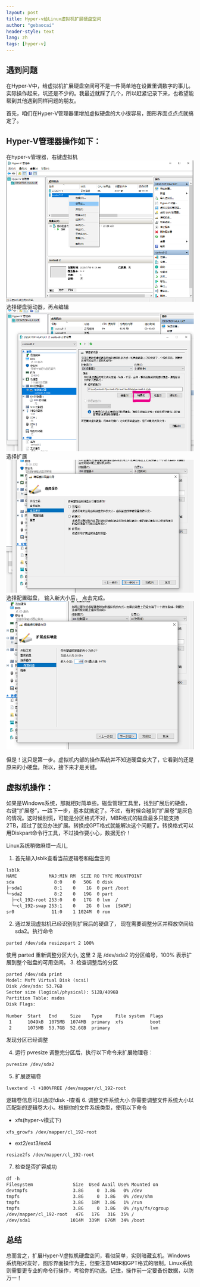 ```yaml
---
layout: post
title: Hyper-v给Linux虚拟机扩展硬盘空间
author: "gebaocai"
header-style: text
lang: zh
tags: [hyper-v]
---
```


## 遇到问题
在Hyper-V中，给虚拟机扩展硬盘空间可不是一件简单地在设置里调数字的事儿。实际操作起来，坑还是不少的。我最近就踩了几个，所以赶紧记录下来，也希望能帮到其他遇到同样问题的朋友。

首先，咱们在Hyper-V管理器里增加虚拟硬盘的大小很容易，图形界面点点点就搞定了。

## Hyper-V管理器操作如下：
在hyper-v管理器，右键虚拟机
![](/img/in-post/2024/hyper-v/1.png)
选择硬盘驱动器，再点编辑
![](/img/in-post/2024/hyper-v/2.png)
选择扩展
![](/img/in-post/2024/hyper-v/3.png)
选择配置磁盘， 输入新大小后， 点击完成。
![](/img/in-post/2024/hyper-v/4.png)

但是！这只是第一步。虚拟机内部的操作系统并不知道硬盘变大了，它看到的还是原来的小硬盘。所以，接下来才是关键。

## 虚拟机操作：
如果是Windows系统，那就相对简单些。磁盘管理工具里，找到扩展后的硬盘，右键“扩展卷”，一路下一步，基本就搞定了。不过，有时候会碰到“扩展卷”是灰色的情况。这时候别慌，可能是分区格式不对，MBR格式的磁盘最多只能支持2TB，超过了就没办法扩展。转换成GPT格式就能解决这个问题了。转换格式可以用Diskpart命令行工具，不过操作要小心，数据无价！

Linux系统稍微麻烦一点儿, 

1. 首先输入lsblk查看当前逻辑卷和磁盘空间
```
lsblk
NAME            MAJ:MIN RM  SIZE RO TYPE MOUNTPOINT
sda               8:0    0   50G  0 disk 
├─sda1            8:1    0    1G  0 part /boot
└─sda2            8:2    0   19G  0 part 
  ├─cl_192-root 253:0    0   17G  0 lvm  /
  └─cl_192-swap 253:1    0    2G  0 lvm  [SWAP]
sr0              11:0    1 1024M  0 rom
```

2. 通过发现虚拟机已经识别到扩展后的硬盘了， 现在需要调整分区并释放空间给sda2。执行命令
```
parted /dev/sda resizepart 2 100%
```
使用 parted 重新调整分区大小, 这里 2 是 /dev/sda2 的分区编号，100% 表示扩展到整个磁盘的可用空间。
3. 检查调整后的分区
```
parted /dev/sda print
Model: Msft Virtual Disk (scsi)
Disk /dev/sda: 53.7GB
Sector size (logical/physical): 512B/4096B
Partition Table: msdos
Disk Flags: 

Number  Start   End     Size    Type     File system  Flags
 1      1049kB  1075MB  1074MB  primary  xfs          boot
 2      1075MB  53.7GB  52.6GB  primary               lvm

```
发现分区已经调整

4. 运行 pvresize
调整完分区后，执行以下命令来扩展物理卷：
```
pvresize /dev/sda2
```

5. 扩展逻辑卷
```
lvextend -l +100%FREE /dev/mapper/cl_192-root
```
逻辑卷信息可以通过fdisk -l查看
6. 调整文件系统大小
你需要调整文件系统大小以匹配新的逻辑卷大小。根据你的文件系统类型，使用以下命令

* xfs(hyper-v模式下)

```
xfs_growfs /dev/mapper/cl_192-root
```
* ext2/ext3/ext4

```
resize2fs /dev/mapper/cl_192-root
```

7. 检查是否扩容成功
```
df -h
Filesystem               Size  Used Avail Use% Mounted on
devtmpfs                 3.8G     0  3.8G   0% /dev
tmpfs                    3.8G     0  3.8G   0% /dev/shm
tmpfs                    3.8G   18M  3.8G   1% /run
tmpfs                    3.8G     0  3.8G   0% /sys/fs/cgroup
/dev/mapper/cl_192-root   47G   17G   31G  35% /
/dev/sda1               1014M  339M  676M  34% /boot
```

## 总结
总而言之，扩展Hyper-V虚拟机硬盘空间，看似简单，实则暗藏玄机。Windows系统相对友好，图形界面操作为主，但要注意MBR和GPT格式的限制。Linux系统则需要更专业的命令行操作，考验你的功底。记住，操作前一定要备份数据，以防万一！